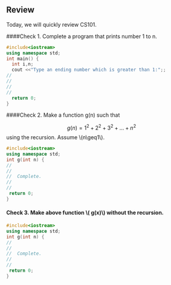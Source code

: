 <script type="text/javascript" scr="/js/runnablebutton.js"></script>
<script  type="text/javascript">
 var urls=[ {try:"VMdcefZPp39Aqk68",ans:"VMdhBgwrvLI4e1VA",id:"rbutton-1-1-1"},{try:"VMfUxbSaqhl5tXMJ",ans:"VMgN7HnnkR5Nl7fs",id:"rbutton-1-2-1"},{try:"VMgPIoFjlw9TxK4a",ans:"VMgPuRaubcVGrlkv",id:""}];
 makerbutton(urls);
 //,{try:" ",ans:" ",id:""}
</script>
## Review

Today, we will quickly review CS101.

####Check 1. Complete a program that prints number 1 to n.

```c++
#include<iostream> 
using namespace std; 
int main() {
  int i,n;
  cout <<"Type an ending number which is greater than 1:";;
//
//
//
//
  return 0;
}
```
<div id="rbutton1-1-1-1"></div>

####Check 2. Make a function g(n) such that

$$
g(n)=1^2+2^2+3^2+\ldots+n^2
$$
using the recursion.
Assume \\(n\geq1\\).
```c++
#include<iostream> 
using namespace std; 
int g(int n) {
//
//
//  Complete.
//
//
 return 0;
}
```
<div id="rbutton1-1-2-1"></div>

#### Check 3. Make above function \\( g(x)\\) without the recursion.

```c++
#include<iostream> 
using namespace std; 
int g(int n) {
//
//
//  Complete.
//
//
 return 0;
}
```
<div id="rbutton1-1-3-1"></div>

